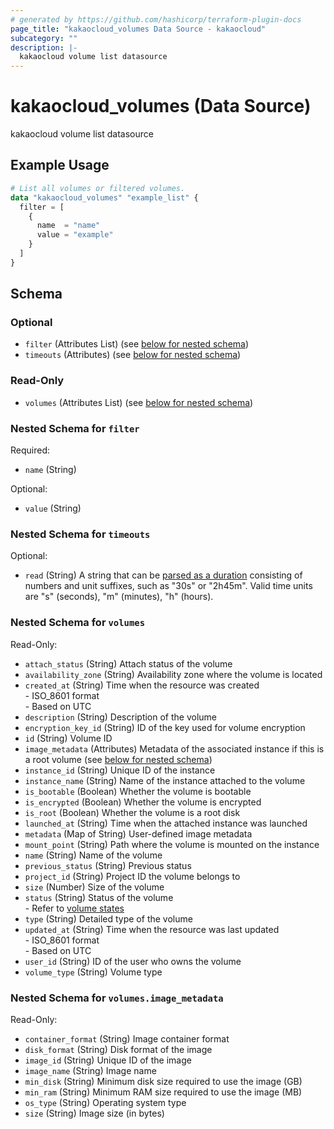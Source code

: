 ```yaml
---
# generated by https://github.com/hashicorp/terraform-plugin-docs
page_title: "kakaocloud_volumes Data Source - kakaocloud"
subcategory: ""
description: |-
  kakaocloud volume list datasource
---
```


# kakaocloud_volumes (Data Source)

kakaocloud volume list datasource

## Example Usage

```terraform
# List all volumes or filtered volumes.
data "kakaocloud_volumes" "example_list" {
  filter = [
    {
      name  = "name"
      value = "example"
    }
  ]
}
```

<!-- schema generated by tfplugindocs -->
## Schema

### Optional

- `filter` (Attributes List) (see [below for nested schema](#nestedatt--filter))
- `timeouts` (Attributes) (see [below for nested schema](#nestedatt--timeouts))

### Read-Only

- `volumes` (Attributes List) (see [below for nested schema](#nestedatt--volumes))

<a id="nestedatt--filter"></a>
### Nested Schema for `filter`

Required:

- `name` (String)

Optional:

- `value` (String)


<a id="nestedatt--timeouts"></a>
### Nested Schema for `timeouts`

Optional:

- `read` (String) A string that can be [parsed as a duration](https://pkg.go.dev/time#ParseDuration) consisting of numbers and unit suffixes, such as "30s" or "2h45m". Valid time units are "s" (seconds), "m" (minutes), "h" (hours).


<a id="nestedatt--volumes"></a>
### Nested Schema for `volumes`

Read-Only:

- `attach_status` (String) Attach status of the volume
- `availability_zone` (String) Availability zone where the volume is located
- `created_at` (String) Time when the resource was created <br/> - ISO_8601 format <br/> - Based on UTC
- `description` (String) Description of the volume
- `encryption_key_id` (String) ID of the key used for volume encryption
- `id` (String) Volume ID
- `image_metadata` (Attributes) Metadata of the associated instance if this is a root volume (see [below for nested schema](#nestedatt--volumes--image_metadata))
- `instance_id` (String) Unique ID of the instance
- `instance_name` (String) Name of the instance attached to the volume
- `is_bootable` (Boolean) Whether the volume is bootable
- `is_encrypted` (Boolean) Whether the volume is encrypted
- `is_root` (Boolean) Whether the volume is a root disk
- `launched_at` (String) Time when the attached instance was launched
- `metadata` (Map of String) User-defined image metadata
- `mount_point` (String) Path where the volume is mounted on the instance
- `name` (String) Name of the volume
- `previous_status` (String) Previous status
- `project_id` (String) Project ID the volume belongs to
- `size` (Number) Size of the volume
- `status` (String) Status of the volume <br/> - Refer to [volume states](https://docs.kakaocloud.com/en/service/bcs/vm/vm-main#volume-states)
- `type` (String) Detailed type of the volume
- `updated_at` (String) Time when the resource was last updated <br/> - ISO_8601 format <br/> - Based on UTC
- `user_id` (String) ID of the user who owns the volume
- `volume_type` (String) Volume type

<a id="nestedatt--volumes--image_metadata"></a>
### Nested Schema for `volumes.image_metadata`

Read-Only:

- `container_format` (String) Image container format
- `disk_format` (String) Disk format of the image
- `image_id` (String) Unique ID of the image
- `image_name` (String) Image name
- `min_disk` (String) Minimum disk size required to use the image (GB)
- `min_ram` (String) Minimum RAM size required to use the image (MB)
- `os_type` (String) Operating system type
- `size` (String) Image size (in bytes)
